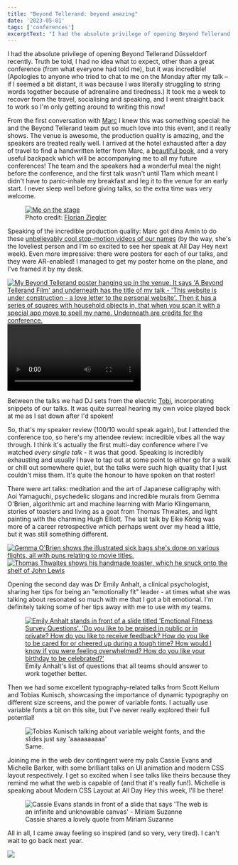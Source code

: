 ```yaml
---
title: "Beyond Tellerand: beyond amazing"
date: '2023-05-01'
tags: ['conferences']
excerptText: "I had the absolute privilege of opening Beyond Tellerand Düsseldorf recently. I had no idea what to expect, but it was incredible!"
---
```


I had the absolute privilege of opening Beyond Tellerand Düsseldorf recently. Truth be told, I had no idea what to expect, other than a great conference (from what everyone had told me), but it was incredible! (Apologies to anyone who tried to chat to me on the Monday after my talk &ndash; if I seemed a bit distant, it was because I was literally struggling to string words together because of adrenaline and tiredness.) It took me a week to recover from the travel, socialising and speaking, and I went straight back to work so I'm only getting around to writing this now!

From the first conversation with [Marc](http://www.marcthiele.com/) I knew this was something special: he and the Beyond Tellerand team put so much love into this event, and it really shows. The venue is awesome, the production quality is amazing, and the speakers are treated really well. I arrived at the hotel exhausted after a day of travel to find a handwritten letter from Marc, a [beautiful book](https://www.shauntan.net/arrival-book), and a very useful backpack which will be accompanying me to all my future conferences! The team and the speakers had a wonderful meal the night before the conference, and the first talk wasn't until 11am which meant I didn't have to panic-inhale my breakfast and leg it to the venue for an early start. I never sleep well before giving talks, so the extra time was very welcome.

<figure>
<a href="/img/blog/beyond-tellerand-2023/btconf-me-stage.jpg" target="_blank"><img src="/img/blog/beyond-tellerand-2023/btconf-me-stage.jpg" alt="Me on the stage"></a>
<figcaption>Photo credit: <a href="https://florian.photo/" target="_blank" rel="noreferrer noopener">Florian Ziegler</a></figcaption>
</figure>

Speaking of the incredible production quality: Marc got dina Amin to do these [unbelievably cool stop-motion videos of our names](https://youtu.be/SfIzk_9fdYs) (by the way, she's the loveliest person and I'm so excited to see her speak at All Day Hey next week). Even more impressive: there were posters for each of our talks, and they were AR-enabled! I managed to get my poster home on the plane, and I've framed it by my desk.

<div class="side-by-side"> 
<a href="/img/blog/beyond-tellerand-2023/bt-poster.JPG" target="_blank"><img src="/img/blog/beyond-tellerand-2023/bt-poster.JPG" alt="My Beyond Tellerand poster hanging up in the venue. It says 'A Beyond Tellerand Film' and underneath has the title of my talk - 'This website is under construction - a love letter to the personal website'. Then it has a series of squares with household objects in, that when you scan it with a special app move to spell my name. Underneath are credits for the conference."></a>

<video controls>
<source src="/img/blog/beyond-tellerand-2023/bt-poster.webm" type="video/webm">
<source src="/img/blog/beyond-tellerand-2023/bt-poster.mp4" type="video/mp4">
A video showing the stop motion animation of my name with household objects.
</video>
</div>

Between the talks we had DJ sets from the electric [Tobi](https://baldower.com/), incorporating snippets of our talks. It was quite surreal hearing my own voice played back at me as I sat down after I'd spoken!  

So, that's my speaker review (100/10 would speak again), but I attended the conference too, so here's my attendee review: incredible vibes all the way through. I think it's actually the first multi-day conference where I've watched *every single talk* - it was that good. Speaking is incredibly exhausting and usually I have to tap out at some point to either go for a walk or chill out somewhere quiet, but the talks were such high quality that I just couldn't miss them. It's quite the honour to have spoken on that roster! 

There were art talks: meditation and the art of Japanese calligraphy with Aoi Yamaguchi, psychedelic slogans and incredible murals from Gemma O'Brien, algorithmic art and machine learning with Mario Klingemann, stories of toasters and living as a goat from Thomas Thwaites, and light painting with the charming Hugh Elliott. The last talk by Eike König was more of a career retrospective which perhaps went over my head a little, but it was still something different. 

<div class="side-by-side">
<a href="/img/blog/beyond-tellerand-2023/gemma-obrien.JPG" target="_blank"><img src="/img/blog/beyond-tellerand-2023/gemma-obrien.JPG" alt="Gemma O'Brien shows the illustrated sick bags she's done on various flights, all with puns relating to movie titles."></a>
<a href="/img/blog/beyond-tellerand-2023/thomas-thwaites.JPG" target="_blank"><img src="/img/blog/beyond-tellerand-2023/thomas-thwaites.JPG" alt="Thomas Thwaites shows his handmade toaster, which he snuck onto the shelf of John Lewis"></a>
</div>

Opening the second day was Dr Emily Anhalt, a clinical psychologist, sharing her tips for being an "emotionally fit" leader - at times what she was talking about resonated so much with me that I got a bit emotional. I'm definitely taking some of her tips away with me to use with my teams. 

<figure>
<a href="/img/blog/beyond-tellerand-2023/emily.JPG" target="_blank"><img src="/img/blog/beyond-tellerand-2023/emily.JPG" alt="Emily Anhalt stands in front of a slide titled 'Emotional Fitness Survey Questions'. 'Do you like to be praised in public or in private? How do you like to receive feedback? How do you like to be cared for or cheered up during a tough time? How would I know if you were feeling overwhelmed? How do you like your birthday to be celebrated?'"></a>
<figcaption>Emily Anhalt's list of questions that all teams should answer to work together better.</figcaption>
</figure>

Then we had some excellent typography-related talks from Scott Kellum and Tobias Kunisch, showcasing the importance of dynamic typography on different size screens, and the power of variable fonts. I actually use variable fonts a bit on this site, but I've never really explored their full potential! 

<figure>
<img src="/img/blog/beyond-tellerand-2023/tobias.JPG" alt="Tobias Kunisch talking about variable weight fonts, and the slides just say 'aaaaaaaaaa'">
<figcaption>Same.</figcaption>
</figure>

Joining me in the web dev contingent were my pals Cassie Evans and Michelle Barker, with some brilliant talks on UI animation and modern CSS layout respectively. I get so excited when I see talks like theirs because they remind me what the web is capable of (and that it's really fun!). Michelle is speaking about Modern CSS Layout at All Day Hey this week, I'll be there!

<figure>
<img src="/img/blog/beyond-tellerand-2023/cassie.JPG" alt="Cassie Evans stands in front of a slide that says 'The web is an infinite and unknowable canvas' - Miriam Suzanne">
<figcaption>Cassie shares a lovely quote from Miriam Suzanne</figcaption>
</figure>


All in all, I came away feeling so inspired (and so very, very tired). I can't wait to go back next year.

<img src="/img/blog/beyond-tellerand-2023/coffee.JPG" />